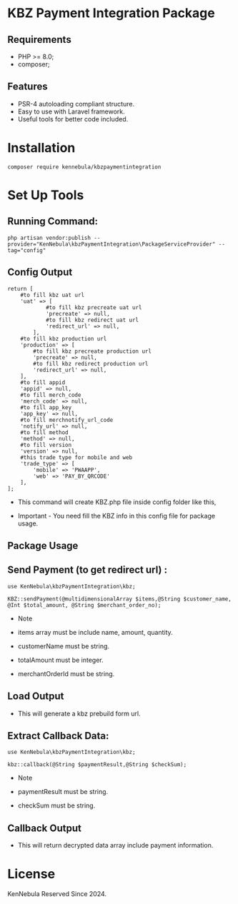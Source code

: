 KBZ Payment Integration Package
============

<!-- [![Latest Stable Version](https://packagist.org/packages/kennebula/kbzpaymentintegration)] -->

Requirements
------------

* PHP >= 8.0;
* composer;

Features
--------

* PSR-4 autoloading compliant structure.
* Easy to use with Laravel framework.
* Useful tools for better code included.

Installation
============

    composer require kennebula/kbzpaymentintegration

Set Up Tools
============

Running Command:
--------------------------

    php artisan vendor:publish --provider="KenNebula\kbzPaymentIntegration\PackageServiceProvider" --tag="config"

Config Output
----------

    return [
        #to fill kbz uat url 
        'uat' => [
                #to fill kbz precreate uat url 
                'precreate' => null,
                #to fill kbz redirect uat url 
                'redirect_url' => null,
            ],
        #to fill kbz production url 
        'production' => [
            #to fill kbz precreate production url 
            'precreate' => null,
            #to fill kbz redirect production url 
            'redirect_url' => null,
        ],     
        #to fill appid   
        'appid' => null,
        #to fill merch_code   
        'merch_code' => null,
        #to fill app_key   
        'app_key' => null,
        #to fill merchnotify_url_code   
        'notify_url' => null,
        #to fill method   
        'method' => null,
        #to fill version   
        'version' => null,
        #this trade type for mobile and web
        'trade_type' => [
            'mobile' => 'PWAAPP',
            'web' => 'PAY_BY_QRCODE'
        ],
    ];

* This command will create KBZ.php file inside config folder like this, 

* Important - You need fill the KBZ info in this config file for package usage.

Package Usage
------------

Send Payment (to get redirect url) :
----------------

    use KenNebula\kbzPaymentIntegration\kbz;

    KBZ::sendPayment(@multidimensionalArray $items,@String $customer_name, @Int $total_amount, @String $merchant_order_no);
* Note 

* items array must be include name, amount, quantity.
* customerName must be string.
* totalAmount must be integer.
* merchantOrderId must be string.

Load Output 
---------

* This will generate a kbz prebuild form url.    

Extract Callback Data:
----------------

    use KenNebula\kbzPaymentIntegration\kbz;

    kbz::callback(@String $paymentResult,@String $checkSum);

* Note 

* paymentResult must be string.
* checkSum must be string.

Callback Output 
------

* This will return decrypted data array include payment information.  

License
=======

KenNebula Reserved Since 2024.